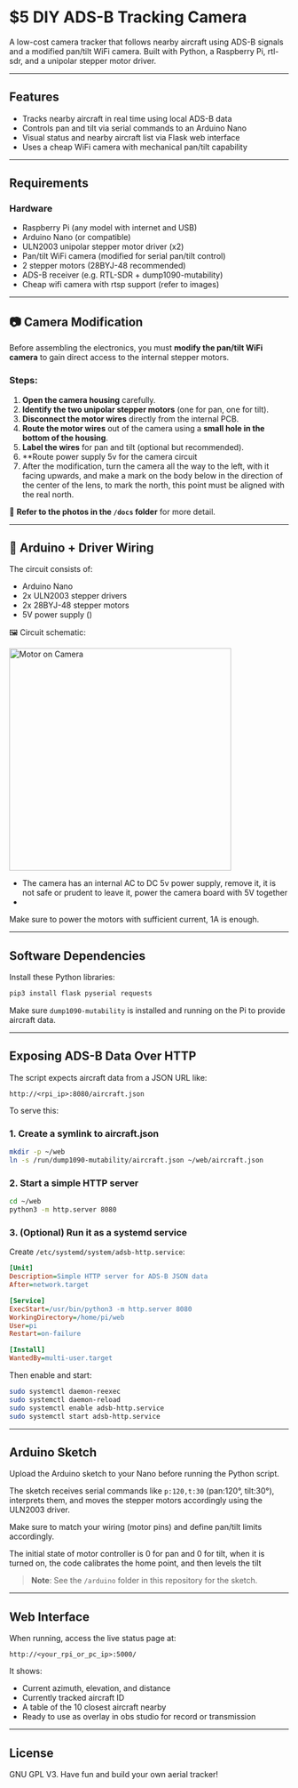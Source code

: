 # $5 DIY ADS-B Tracking Camera

A low-cost camera tracker that follows nearby aircraft using ADS-B signals and a modified pan/tilt WiFi camera. Built with Python, a Raspberry Pi, rtl-sdr, and a unipolar stepper motor driver.

---

## Features

* Tracks nearby aircraft in real time using local ADS-B data
* Controls pan and tilt via serial commands to an Arduino Nano
* Visual status and nearby aircraft list via Flask web interface
* Uses a cheap WiFi camera with mechanical pan/tilt capability

---

## Requirements

### Hardware

* Raspberry Pi (any model with internet and USB)
* Arduino Nano (or compatible)
* ULN2003 unipolar stepper motor driver (x2)
* Pan/tilt WiFi camera (modified for serial pan/tilt control)
* 2 stepper motors (28BYJ-48 recommended)
* ADS-B receiver (e.g. RTL-SDR + dump1090-mutability)
* Cheap wifi camera with rtsp support (refer to images)

---

## 📷 Camera Modification

Before assembling the electronics, you must **modify the pan/tilt WiFi camera** to gain direct access to the internal stepper motors.

### Steps:

1. **Open the camera housing** carefully.
2. **Identify the two unipolar stepper motors** (one for pan, one for tilt).
3. **Disconnect the motor wires** directly from the internal PCB.
4. **Route the motor wires** out of the camera using a **small hole in the bottom of the housing**.
5. **Label the wires** for pan and tilt (optional but recommended).
6. **Route power supply 5v for the camera circuit
7. After the modification, turn the camera all the way to the left, with it facing upwards,
 and make a mark on the body below in the direction of the center of the lens, to mark the north, this point must be aligned with the real north.


📸 **Refer to the photos in the `/docs` folder** for more detail.

---

## 🧩 Arduino + Driver Wiring

The circuit consists of:

* Arduino Nano
* 2x ULN2003 stepper drivers
* 2x 28BYJ-48 stepper motors
* 5V power supply ()

🖼️ Circuit schematic:

<img src="docs/schematic.png" alt="Motor on Camera" width="400"/>

* The camera has an internal AC to DC 5v power supply, remove it, it is not safe or prudent to leave it, power the camera board with 5V together
* 
Make sure to power the motors with sufficient current, 1A is enough.

---

## Software Dependencies

Install these Python libraries:

```bash
pip3 install flask pyserial requests
````

Make sure `dump1090-mutability` is installed and running on the Pi to provide aircraft data.

---

## Exposing ADS-B Data Over HTTP

The script expects aircraft data from a JSON URL like:

```
http://<rpi_ip>:8080/aircraft.json
```

To serve this:

### 1. Create a symlink to aircraft.json

```bash
mkdir -p ~/web
ln -s /run/dump1090-mutability/aircraft.json ~/web/aircraft.json
```

### 2. Start a simple HTTP server

```bash
cd ~/web
python3 -m http.server 8080
```

### 3. (Optional) Run it as a systemd service

Create `/etc/systemd/system/adsb-http.service`:

```ini
[Unit]
Description=Simple HTTP server for ADS-B JSON data
After=network.target

[Service]
ExecStart=/usr/bin/python3 -m http.server 8080
WorkingDirectory=/home/pi/web
User=pi
Restart=on-failure

[Install]
WantedBy=multi-user.target
```

Then enable and start:

```bash
sudo systemctl daemon-reexec
sudo systemctl daemon-reload
sudo systemctl enable adsb-http.service
sudo systemctl start adsb-http.service
```

---

## Arduino Sketch

Upload the Arduino sketch to your Nano before running the Python script.

The sketch receives serial commands like `p:120,t:30` (pan:120°, tilt:30°), interprets them, and moves the stepper motors accordingly using the ULN2003 driver.

Make sure to match your wiring (motor pins) and define pan/tilt limits accordingly.

The initial state of motor controller is 0 for pan and 0 for tilt, when it is turned on, the code calibrates the home point, and then levels the tilt

> **Note**: See the `/arduino` folder in this repository for the sketch.

---

## Web Interface

When running, access the live status page at:

```
http://<your_rpi_or_pc_ip>:5000/
```

It shows:

* Current azimuth, elevation, and distance
* Currently tracked aircraft ID
* A table of the 10 closest aircraft nearby
* Ready to use as overlay in obs studio for record or transmission

---

## License

GNU GPL V3. Have fun and build your own aerial tracker!

